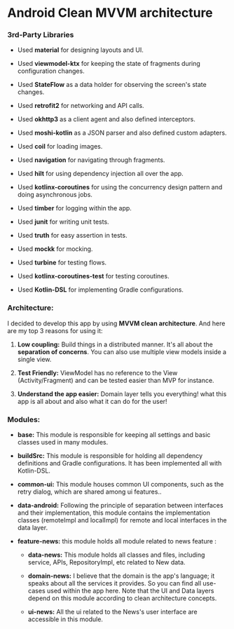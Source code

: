 # Android Clean MVVM architecture

### 3rd-Party Libraries

- Used **material** for designing layouts and UI.
  
- Used **viewmodel-ktx** for keeping the state of fragments during configuration changes.
  
- Used **StateFlow** as a data holder for observing the screen's state changes.
  
- Used **retrofit2** for networking and API calls.
  
- Used **okhttp3** as a client agent and also defined interceptors.
  
- Used **moshi-kotlin** as a JSON parser and also defined custom adapters.
  
- Used **coil** for loading images.
  
- Used **navigation** for navigating through fragments.
  
- Used **hilt** for using dependency injection all over the app.
  
- Used **kotlinx-coroutines** for using the concurrency design pattern and doing asynchronous jobs.
  
- Used **timber** for logging within the app.


- Used **junit** for writing unit tests.
  
- Used **truth** for easy assertion in tests.
  
- Used **mockk** for mocking.
  
- Used **turbine** for testing flows.
  
- Used **kotlinx-coroutines-test** for testing coroutines.
    
- Used **Kotlin-DSL** for implementing Gradle configurations.

### Architecture:

I decided to develop this app by using **MVVM clean architecture**. And here are my top 3 reasons for using it:

1. **Low coupling:** Build things in a distributed manner. It's all about the **separation of concerns**. You can also use multiple view models inside a single view.
  
2. **Test Friendly:** ViewModel has no reference to the View (Activity/Fragment) and can be tested easier than MVP for instance.
  
3. **Understand the app easier:** Domain layer tells you everything! what this app is all about and also what it can do for the user!
  

### Modules:

- **base:** This module is responsible for keeping all settings and basic classes used in many modules.
  
- **buildSrc:** This module is responsible for holding all dependency definitions and Gradle configurations. It has been implemented all with Kotlin-DSL.

- **common-ui:** This module houses common UI components, such as the retry dialog, which are shared among ui features..

- **data-android:** Following the principle of separation between interfaces and their implementation, this module contains the implementation classes (remoteImpl and localImpl) for remote and local interfaces in the data layer.
 
- **feature-news:** this module holds all module related to news feature : 
 
   - **data-news:** This module holds all classes and files, including service, APIs, RepositoryImpl, etc related to New data.
  
   - **domain-news:** I believe that the domain is the app's language; it speaks about all the services it provides. So you can find all use-cases used within the app here. Note that the UI and Data layers depend on this module according to clean architecture concepts.
  
   - **ui-news:** All the ui related to the News's user interface are accessible in this module.


